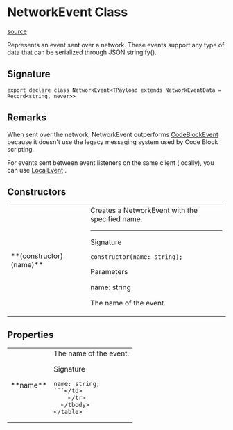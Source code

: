 # NetworkEvent Class

[source](https://developers.meta.com/horizon-worlds/reference/2.0.0/core_networkevent)

Represents an event sent over a network. These events support any type of data that can be serialized through JSON.stringify().

## Signature

```
export declare class NetworkEvent<TPayload extends NetworkEventData = Record<string, never>>
```

## Remarks

When sent over the network, NetworkEvent outperforms [CodeBlockEvent](/horizon-worlds/reference/2.0.0/core_codeblockevent) because it doesn't use the legacy messaging system used by Code Block scripting.

  

For events sent between event listeners on the same client (locally), you can use [LocalEvent](/horizon-worlds/reference/2.0.0/core_localevent) .

## Constructors

<table>
  <tbody>
    <tr>
      <td>**(constructor)(name)**</td>
      <td>Creates a NetworkEvent with the specified name.

* * *

Signature

```
constructor(name: string);
```

Parameters

name: string

The name of the event.</td>
    </tr>
  </tbody>
</table>

## Properties

<table>
  <tbody>
    <tr>
      <td>**name**</td>
      <td>The name of the event.

Signature

```
name: string;
```</td>
    </tr>
  </tbody>
</table>